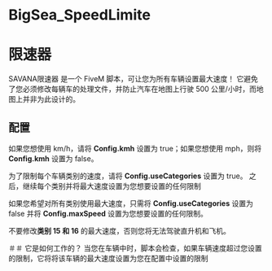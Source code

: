 # BigSea_SpeedLimite
 # 限速器

SAVANA限速器 是一个 FiveM 脚本，可让您为所有车辆设置最大速度！
它避免了您必须修改每辆车的处理文件，并防止汽车在地图上行驶 500 公里/小时，而地图上并非为此设计的。

## 配置
如果您想使用 km/h，请将 **Config.kmh** 设置为 true；如果您想使用 mph，则将 **Config.kmh** 设置为 false。

为了限制每个车辆类别的速度，请将 **Config.useCategories** 设置为 true。
之后，继续每个类别并将最大速度设置为您想要设置的任何限制

如果您希望对所有类别使用最大速度，只需将 **Config.useCategories** 设置为 false 并将 **Config.maxSpeed** 设置为您想要设置的任何限制。

不要修改**类别 15 和 16** 的最大速度，否则您将无法驾驶直升机和飞机。

＃＃ 它是如何工作的？
当您在车辆中时，脚本会检查，如果车辆速度超过您设置的限制，它将将该车辆的最大速度设置为您在配置中设置的限制
